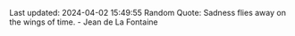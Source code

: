 Last updated: 2024-04-02 15:49:55
Random Quote: Sadness flies away on the wings of time. - Jean de La Fontaine